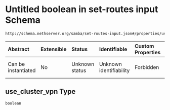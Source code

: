 # Untitled boolean in set-routes input Schema

```txt
http://schema.nethserver.org/samba/set-routes-input.json#/properties/use_cluster_vpn
```



| Abstract            | Extensible | Status         | Identifiable            | Custom Properties | Additional Properties | Access Restrictions | Defined In                                                                   |
| :------------------ | :--------- | :------------- | :---------------------- | :---------------- | :-------------------- | :------------------ | :--------------------------------------------------------------------------- |
| Can be instantiated | No         | Unknown status | Unknown identifiability | Forbidden         | Allowed               | none                | [set-routes-input.json*](samba/set-routes-input.json "open original schema") |

## use_cluster_vpn Type

`boolean`
